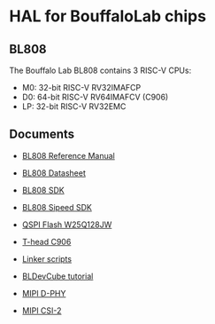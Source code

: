 # HAL for BouffaloLab chips

## BL808
The Bouffalo Lab BL808 contains 3 RISC-V CPUs:
- M0: 32-bit RISC-V RV32IMAFCP
- D0: 64-bit RISC-V RV64IMAFCV (C906)
- LP: 32-bit RISC-V RV32EMC

## Documents
- [BL808 Reference Manual](https://raw.githubusercontent.com/bouffalolab/bl_docs/main/BL808_RM/en/BL808_RM_en_1.2.pdf)
- [BL808 Datasheet](https://raw.githubusercontent.com/bouffalolab/bl_docs/main/BL808_DS/en/BL808_DS_1.2_en.pdf)
- [BL808 SDK](https://github.com/bouffalolab/bl_mcu_sdk)
- [BL808 Sipeed SDK](https://github.com/sipeed/M1s_BL808_SDK)
- [QSPI Flash W25Q128JW](https://www.winbond.com/hq/product/code-storage-flash-memory/serial-nor-flash/?__locale=en&partNo=W25Q128JW)
- [T-head C906](https://github.com/T-head-Semi/openc906)
- [Linker scripts](https://users.informatik.haw-hamburg.de/~krabat/FH-Labor/gnupro/5_GNUPro_Utilities/c_Using_LD/ldLinker_scripts.html)
- [BLDevCube tutorial](https://bl-mcu-sdk.readthedocs.io/zh_CN/latest/get_started/devcube.html)

- [MIPI D-PHY](http://www.jmrcubed.com/vr/ref_tech/mipi_d_phy_specification_v01-00-00.pdf)
- [MIPI CSI-2](https://caxapa.ru/thumbs/799244/MIPI_Alliance_Specification_for_Camera_S.pdf)
